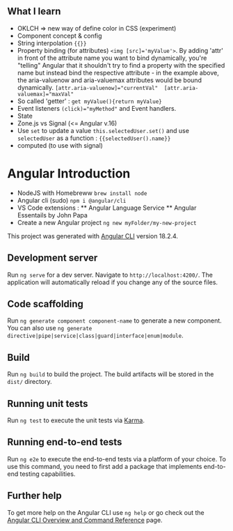 ## What I learn
* OKLCH => new way of define color in CSS (experiment)
* Component concept & config
* String interpolation `{{}}`
* Property binding (for attributes) `<img [src]='myValue'>`.
By adding 'attr' in front of the attribute name you want to bind dynamically, you're "telling" Angular that it shouldn't try to find a property with the specified name but instead bind the respective attribute - in the example above, the aria-valuenow and aria-valuemax attributes would be bound dynamically.
`[attr.aria-valuenow]="currentVal" 
[attr.aria-valuemax]="maxVal"`
* So called 'getter' : `get myValue(){return myValue}`
* Event listeners `(click)="myMethod"` and Event handlers.
* State
* Zone.js vs Signal (<= Angular v.16)
* Use `set` to update a value `this.selectedUser.set()` and use `selectedUser` as a function : `{{selectedUser().name}}`
* computed (to use with signal)


# Angular Introduction
* NodeJS with Homebreww `brew install node`
* Angular cli (sudo) `npm i @angular/cli`
* VS Code extensions : 
** Angular Language Service
** Angular Essentails by John Papa
* Create a new Angular project `ng new myFolder/my-new-project`

This project was generated with [Angular CLI](https://github.com/angular/angular-cli) version 18.2.4.

## Development server

Run `ng serve` for a dev server. Navigate to `http://localhost:4200/`. The application will automatically reload if you change any of the source files.

## Code scaffolding

Run `ng generate component component-name` to generate a new component. You can also use `ng generate directive|pipe|service|class|guard|interface|enum|module`.

## Build

Run `ng build` to build the project. The build artifacts will be stored in the `dist/` directory.

## Running unit tests

Run `ng test` to execute the unit tests via [Karma](https://karma-runner.github.io).

## Running end-to-end tests

Run `ng e2e` to execute the end-to-end tests via a platform of your choice. To use this command, you need to first add a package that implements end-to-end testing capabilities.

## Further help

To get more help on the Angular CLI use `ng help` or go check out the [Angular CLI Overview and Command Reference](https://angular.dev/tools/cli) page.
